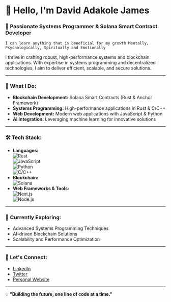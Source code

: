 # 👋 Hello, I'm David Adakole James

### 🌟 Passionate Systems Programmer & Solana Smart Contract Developer  
`I can learn anything that is beneficial for my growth Mentally, Psychologically, Spiritually and Emotionally`

I thrive in crafting robust, high-performance systems and blockchain applications. With expertise in systems programming and decentralized technologies, I aim to deliver efficient, scalable, and secure solutions.

---

### 💼 What I Do:
- **Blockchain Development:** Solana Smart Contracts (Rust & Anchor Framework)
- **Systems Programming:** High-performance applications in Rust & C/C++
- **Web Development:** Modern web applications with JavaScript & Python
- **AI Integration:** Leveraging machine learning for innovative solutions

---

### 🛠️ Tech Stack:
- **Languages:**  
  ![Rust](https://img.shields.io/badge/Rust-000000?style=flat&logo=rust&logoColor=white)  
  ![JavaScript](https://img.shields.io/badge/JavaScript-F7DF1E?style=flat&logo=javascript&logoColor=black)  
  ![Python](https://img.shields.io/badge/Python-3776AB?style=flat&logo=python&logoColor=white)  
  ![C/C++](https://img.shields.io/badge/C/C++-00599C?style=flat&logo=c&logoColor=white)  
- **Blockchain:**  
  ![Solana](https://img.shields.io/badge/Solana-9945FF?style=flat&logo=solana&logoColor=white)  
- **Web Frameworks & Tools:**  
  ![Next.js](https://img.shields.io/badge/Next.js-000000?style=flat&logo=nextdotjs&logoColor=white)  
  ![Node.js](https://img.shields.io/badge/Node.js-339933?style=flat&logo=nodedotjs&logoColor=white)

---

### 🌱 Currently Exploring:
- Advanced Systems Programming Techniques  
- AI-driven Blockchain Solutions  
- Scalability and Performance Optimization  

---

### 🔗 Let's Connect:
- [LinkedIn](https://linkedin.com/in/your-profile)  
- [Twitter](https://twitter.com/your-profile)  
- [Personal Website](https://yourwebsite.com)  

---

💡 **"Building the future, one line of code at a time."**
